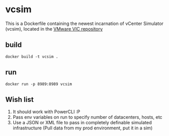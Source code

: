# vcsim
This is a Dockerfile containing the newest incarnation of vCenter Simulator (vcsim), located in the [VMware VIC repository](https://github.com/vmware/vic/tree/master/cmd/vcsim)

## build
```
docker build -t vcsim .
```

## run
```
docker run -p 8989:8989 vcsim
```


## Wish list

1. It should work with PowerCLI :P
2. Pass env variables on run to specify number of datacenters, hosts, etc
3. Use a JSON or XML file to pass in completely definable simulated infrastructure (Pull data from my prod environment, put it in a sim)
